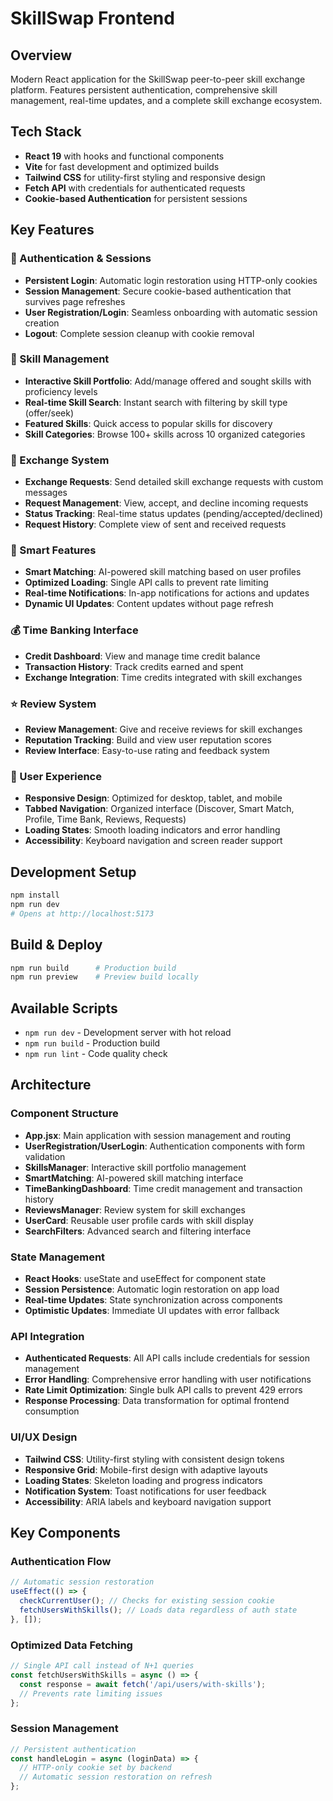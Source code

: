 # SkillSwap Frontend

## Overview
Modern React application for the SkillSwap peer-to-peer skill exchange platform. Features persistent authentication, comprehensive skill management, real-time updates, and a complete skill exchange ecosystem.

## Tech Stack
- **React 19** with hooks and functional components
- **Vite** for fast development and optimized builds
- **Tailwind CSS** for utility-first styling and responsive design
- **Fetch API** with credentials for authenticated requests
- **Cookie-based Authentication** for persistent sessions

## Key Features

### 🔐 Authentication & Sessions
- **Persistent Login**: Automatic login restoration using HTTP-only cookies
- **Session Management**: Secure cookie-based authentication that survives page refreshes
- **User Registration/Login**: Seamless onboarding with automatic session creation
- **Logout**: Complete session cleanup with cookie removal

### 🎯 Skill Management
- **Interactive Skill Portfolio**: Add/manage offered and sought skills with proficiency levels
- **Real-time Skill Search**: Instant search with filtering by skill type (offer/seek)
- **Featured Skills**: Quick access to popular skills for discovery
- **Skill Categories**: Browse 100+ skills across 10 organized categories

### 💬 Exchange System
- **Exchange Requests**: Send detailed skill exchange requests with custom messages
- **Request Management**: View, accept, and decline incoming requests
- **Status Tracking**: Real-time status updates (pending/accepted/declined)
- **Request History**: Complete view of sent and received requests

### 🤖 Smart Features
- **Smart Matching**: AI-powered skill matching based on user profiles
- **Optimized Loading**: Single API calls to prevent rate limiting
- **Real-time Notifications**: In-app notifications for actions and updates
- **Dynamic UI Updates**: Content updates without page refresh

### 💰 Time Banking Interface
- **Credit Dashboard**: View and manage time credit balance
- **Transaction History**: Track credits earned and spent
- **Exchange Integration**: Time credits integrated with skill exchanges

### ⭐ Review System
- **Review Management**: Give and receive reviews for skill exchanges
- **Reputation Tracking**: Build and view user reputation scores
- **Review Interface**: Easy-to-use rating and feedback system

### 📱 User Experience
- **Responsive Design**: Optimized for desktop, tablet, and mobile
- **Tabbed Navigation**: Organized interface (Discover, Smart Match, Profile, Time Bank, Reviews, Requests)
- **Loading States**: Smooth loading indicators and error handling
- **Accessibility**: Keyboard navigation and screen reader support

## Development Setup
```bash
npm install
npm run dev
# Opens at http://localhost:5173
```

## Build & Deploy
```bash
npm run build      # Production build
npm run preview    # Preview build locally
```

## Available Scripts
- `npm run dev` - Development server with hot reload
- `npm run build` - Production build
- `npm run lint` - Code quality check

## Architecture

### Component Structure
- **App.jsx**: Main application with session management and routing
- **UserRegistration/UserLogin**: Authentication components with form validation
- **SkillsManager**: Interactive skill portfolio management
- **SmartMatching**: AI-powered skill matching interface
- **TimeBankingDashboard**: Time credit management and transaction history
- **ReviewsManager**: Review system for skill exchanges
- **UserCard**: Reusable user profile cards with skill display
- **SearchFilters**: Advanced search and filtering interface

### State Management
- **React Hooks**: useState and useEffect for component state
- **Session Persistence**: Automatic login restoration on app load
- **Real-time Updates**: State synchronization across components
- **Optimistic Updates**: Immediate UI updates with error fallback

### API Integration
- **Authenticated Requests**: All API calls include credentials for session management
- **Error Handling**: Comprehensive error handling with user notifications
- **Rate Limit Optimization**: Single bulk API calls to prevent 429 errors
- **Response Processing**: Data transformation for optimal frontend consumption

### UI/UX Design
- **Tailwind CSS**: Utility-first styling with consistent design tokens
- **Responsive Grid**: Mobile-first design with adaptive layouts
- **Loading States**: Skeleton loading and progress indicators
- **Notification System**: Toast notifications for user feedback
- **Accessibility**: ARIA labels and keyboard navigation support

## Key Components

### Authentication Flow
```javascript
// Automatic session restoration
useEffect(() => {
  checkCurrentUser(); // Checks for existing session cookie
  fetchUsersWithSkills(); // Loads data regardless of auth state
}, []);
```

### Optimized Data Fetching
```javascript
// Single API call instead of N+1 queries
const fetchUsersWithSkills = async () => {
  const response = await fetch('/api/users/with-skills');
  // Prevents rate limiting issues
};
```

### Session Management
```javascript
// Persistent authentication
const handleLogin = async (loginData) => {
  // HTTP-only cookie set by backend
  // Automatic session restoration on refresh
};
```

